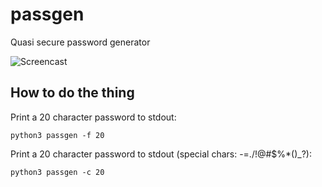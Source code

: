 # passgen
Quasi secure password generator

![Screencast](placeholder.gif)

## How to do the thing
Print a 20 character password to stdout: 

`python3 passgen -f 20`


Print a 20 character password to stdout (special chars: -=./!@#$%*()_?):

`python3 passgen -c 20`
